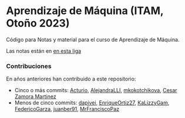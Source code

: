 # Aprendizaje de Máquina (ITAM, Otoño 2023)

Código para Notas y material para el curso de Aprendizaje de Máquina. 

Las notas están en [en esta liga](https://felipegonzalez.github.io/aprendizaje-maquina-mcd-2023/)


### Contribuciones

En años anteriores han contribuido a este repositorio:

- Cinco o más commits: [Acturio](https://github.com/Acturio), [AlejandraLLI](https://github.com/AlejandraLLI), [mkokotchikova](https://github.com/mkokotchikova), [Cesar Zamora Martinez](https://github.com/czammar)
- Menos de cinco commits: [dapivei](https://github.com/dapivei), [EnriqueOrtiz27](https://github.com/EnriqueOrtiz27), [KaLizzyGam](https://github.com/KaLizzyGam), [FedericoGarza](https://github.com/FedericoGarza), [juanber91](https://github.com/juanber91), [MrFranciscoPaz](https://github.com/MrFranciscoPaz)
